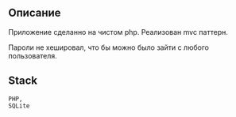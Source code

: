 ## Описание
Приложение сделанно на чистом php. Реализован mvc паттерн.

Пароли не хешировал, что бы можно было зайти с любого пользователя.

## Stack
```
PHP,
SQLite

```